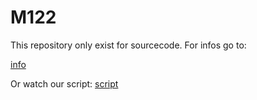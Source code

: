 # M122

This repository only exist for sourcecode. For infos go to:

[info](infos.md)

Or watch our script:
[script](script.sh)